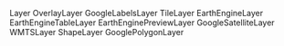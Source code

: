 
Layer
     OverlayLayer
        GoogleLabelsLayer
        TileLayer
            EarthEngineLayer
                EarthEngineTableLayer
                EarthEnginePreviewLayer
            GoogleSatelliteLayer
            WMTSLayer
     ShapeLayer
        GooglePolygonLayer
